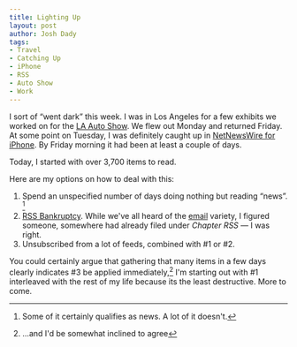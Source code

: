 ```yaml
---
title: Lighting Up
layout: post
author: Josh Dady
tags:
- Travel
- Catching Up
- iPhone
- RSS
- Auto Show
- Work
---
```


I sort of “went dark” this week. I was in Los Angeles for a few exhibits we
worked on for the [LA Auto Show][la]. We flew out Monday and returned Friday.
At some point on Tuesday, I was definitely caught up in
[NetNewsWire for iPhone][nnw]. By Friday morning it had been at least a couple
of days.

Today, I started with over 3,700 items to read.

Here are my options on how to deal with this:

1. Spend an unspecified number of days doing nothing but reading “news”. [^news]
2. [RSS Bankruptcy][rssb]. While we've all heard of the [email][emailb] variety,
   I figured someone, somewhere had already filed under _Chapter RSS_ — I was right.
3. Unsubscribed from a lot of feeds, combined with #1 or #2.

You could certainly argue that gathering that many items in a few days clearly
indicates #3 be applied immediately,[^agree] I'm starting out with #1
interleaved with the rest of my life because its the least destructive.
More to come.

[^news]: Some of it certainly qualifies as news.  A lot of it doesn't.
[^agree]: …and I'd be somewhat inclined to agree

[la]: http://laautoshow.com/
[nnw]: http://www.newsgator.com/individuals/netnewswireiphone/default.aspx
[rssb]: http://www.google.com/search?hl=en&client=safari&rls=en-us&q=%22rss+bankruptcy%22&btnG=Search
[emailb]: http://www.google.com/search?hl=en&client=safari&rls=en-us&q=%22email+bankruptcy%22&btnG=Search
